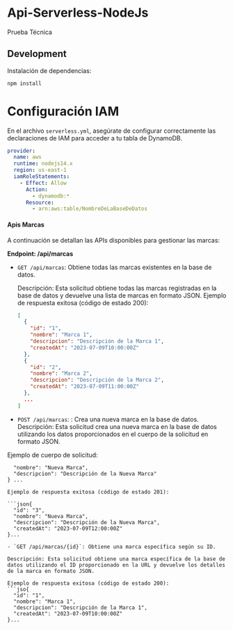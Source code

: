 # Api-Serverless-NodeJs

Prueba Técnica


## Development

Instalación de dependencias:

```bash
npm install
```

# Configuración IAM

En el archivo `serverless.yml`, asegúrate de configurar correctamente las declaraciones de IAM para acceder a tu tabla de DynamoDB. 

```yaml
provider:
  name: aws
  runtime: nodejs14.x
  region: us-east-1
  iamRoleStatements:
    - Effect: Allow
      Action: 
        - dynamodb:*
      Resource: 
        - arn:aws:table/NombreDeLaBaseDeDatos
```
#### Apis Marcas

A continuación se detallan las APIs disponibles para gestionar las marcas:

**Endpoint: /api/marcas**

- `GET /api/marcas`: Obtiene todas las marcas existentes en la base de datos.

  Descripción: Esta solicitud obtiene todas las marcas registradas en la base de datos y devuelve una lista de marcas en formato JSON.
  Ejemplo de respuesta exitosa (código de estado 200):
  ```json
  [
    {
      "id": "1",
      "nombre": "Marca 1",
      "descripcion": "Descripción de la Marca 1",
      "createdAt": "2023-07-09T10:00:00Z"
    },
    {
      "id": "2",
      "nombre": "Marca 2",
      "descripcion": "Descripción de la Marca 2",
      "createdAt": "2023-07-09T11:00:00Z"
    },
    ...
  ]


- `POST /api/marcas`: : Crea una nueva marca en la base de datos.
Descripción: Esta solicitud crea una nueva marca en la base de datos utilizando los datos proporcionados en el cuerpo de la solicitud en formato JSON.

Ejemplo de cuerpo de solicitud:

```json{
  "nombre": "Nueva Marca",
  "descripcion": "Descripción de la Nueva Marca"
} ...

Ejemplo de respuesta exitosa (código de estado 201):

```json{
  "id": "3",
  "nombre": "Nueva Marca",
  "descripcion": "Descripción de la Nueva Marca",
  "createdAt": "2023-07-09T12:00:00Z"
}...

- `GET /api/marcas/{id}`: Obtiene una marca específica según su ID.

Descripción: Esta solicitud obtiene una marca específica de la base de datos utilizando el ID proporcionado en la URL y devuelve los detalles de la marca en formato JSON.

Ejemplo de respuesta exitosa (código de estado 200):
```jso{
  "id": "1",
  "nombre": "Marca 1",
  "descripcion": "Descripción de la Marca 1",
  "createdAt": "2023-07-09T10:00:00Z"
}...



